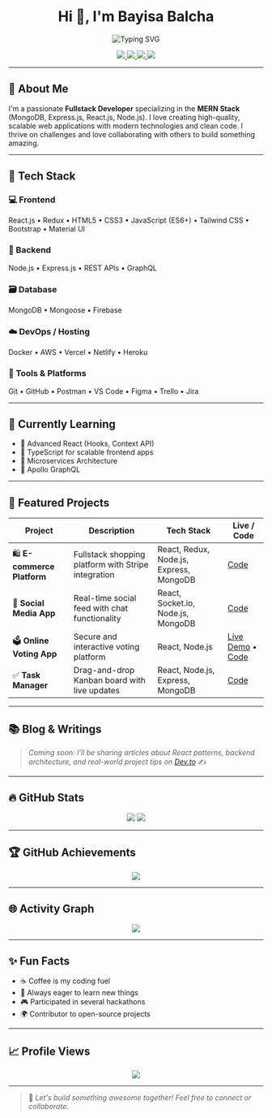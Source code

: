 <h1 align="center">Hi 👋, I'm Bayisa Balcha</h1>

<p align="center">
  <img src="https://readme-typing-svg.demolab.com?font=Fira+Code&weight=500&size=24&pause=1000&center=true&vCenter=true&width=435&lines=Fullstack+MERN+Developer;Open+Source+Enthusiast;Building+cool+web+apps" alt="Typing SVG" />
</p>

<p align="center">
  <a href="https://github.com/bayedhaf">
    <img src="https://img.shields.io/github/followers/bayedhaf?label=Follow&style=social" />
  </a>
  <a href="mailto:bayedhaf2023@gmail.com">
    <img src="https://img.shields.io/badge/Email-Drop%20a%20Hi-blue" />
  </a>
  <a href="https://et.linkedin.com/in/bayisa-balcha-52b12a334">
    <img src="https://img.shields.io/badge/LinkedIn-Bayisa%20Balcha-blue?logo=linkedin" />
  </a>
  <a href="https://bayisa.netlify.app/">
    <img src="https://img.shields.io/badge/Portfolio-View%20Site-orange" />
  </a>
</p>

---

## 🚀 About Me

I'm a passionate **Fullstack Developer** specializing in the **MERN Stack** (MongoDB, Express.js, React.js, Node.js). I love creating high-quality, scalable web applications with modern technologies and clean code. I thrive on challenges and love collaborating with others to build something amazing. 

---

## 🧰 Tech Stack

### 💻 Frontend
React.js • Redux • HTML5 • CSS3 • JavaScript (ES6+) • Tailwind CSS • Bootstrap • Material UI

### 🧪 Backend
Node.js • Express.js • REST APIs • GraphQL

### 🗃️ Database
MongoDB • Mongoose • Firebase

### ☁️ DevOps / Hosting
Docker • AWS • Vercel • Netlify • Heroku

### 🧰 Tools & Platforms
Git • GitHub • Postman • VS Code • Figma • Trello • Jira

---

## 🌱 Currently Learning

- 🔹 Advanced React (Hooks, Context API)
- 🔹 TypeScript for scalable frontend apps
- 🔹 Microservices Architecture
- 🔹 Apollo GraphQL

---

## 💼 Featured Projects

| Project | Description | Tech Stack | Live / Code |
|--------|-------------|------------|-------------|
| 🛍️ **E-commerce Platform** | Fullstack shopping platform with Stripe integration | React, Redux, Node.js, Express, MongoDB | [Code](https://github.com/bayedhaf/e-commerce) |
| 📱 **Social Media App** | Real-time social feed with chat functionality | React, Socket.io, Node.js, MongoDB | [Code](https://github.com/bayedhaf/social-media) |
| 🗳️ **Online Voting App** | Secure and interactive voting platform | React, Node.js | [Live Demo](http://onlinovote.netlify.app) • [Code](https://github.com/bayedhaf/Online-vote-App) |
| ✅ **Task Manager** | Drag-and-drop Kanban board with live updates | React, Node.js, Express, MongoDB | [Code](https://github.com/bayedhaf/task-manager) |

---

## 📚 Blog & Writings

> _Coming soon: I’ll be sharing articles about React patterns, backend architecture, and real-world project tips on [Dev.to](https://dev.to/)_ ✍️

---

## 🔥 GitHub Stats

<p align="center">
  <img src="https://github-readme-streak-stats.herokuapp.com/?user=bayedhaf&theme=dark&hide_border=true" />
  <img src="https://github-readme-stats.vercel.app/api/top-langs/?username=bayedhaf&layout=compact&theme=algolia&langs_count=8&hide=html,css" />
</p>

---

## 🏆 GitHub Achievements

<p align="center">
  <img src="https://github-profile-trophy.vercel.app/?username=bayedhaf&theme=onedark&row=2&column=3" />
</p>

---

## 🌐 Activity Graph

<p align="center">
  <img src="https://github-readme-activity-graph.vercel.app/graph?username=bayedhaf&theme=react-dark&area=true&hide_border=true" />
</p>

---

## ✨ Fun Facts

- ☕ Coffee is my coding fuel
- 🧠 Always eager to learn new things
- 🎮 Participated in several hackathons
- 🌍 Contributor to open-source projects

---

## 📈 Profile Views

<p align="center">
  <img src="https://komarev.com/ghpvc/?username=bayedhaf&color=blue&style=flat" />
</p>

---

> 🚀 *Let's build something awesome together! Feel free to connect or collaborate.*

